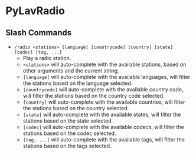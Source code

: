 # PyLavRadio

## Slash Commands
- `/radio <stations> [language] [countrycode] [country] [state] [codec] [tag, ...]`
  - Play a radio station.
  - `<stations>` will auto-complete with the available stations, based on other arguments and the current string.
  - `[language]` will auto-complete with the available languages, will filter the stations based on the language selected.
  - `[countrycode]` will auto-complete with the available country code, will filter the stations based on the country code selected.
  - `[country]` will auto-complete with the available countries, will filter the stations based on the country selected.
  - `[state]` will auto-complete with the available states, will filter the stations based on the state selected.
  - `[codec]` will auto-complete with the available codecs, will filter the stations based on the codec selected.
  - `[tag, ...]` will auto-complete with the available tags, will filter the stations based on the tags selected.
